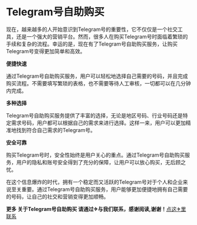 # Telegram号自助购买

现在，越来越多的人开始意识到Telegram号的重要性，它不仅仅是一个社交工具，还是一个强大的营销平台。然而，很多人在购买Telegram号时面临着繁琐的手续和复杂的流程。幸运的是，现在有了Telegram号自助购买服务，让购买Telegram号变得更加简单和高效。

**便捷快速**

通过Telegram号自助购买服务，用户可以轻松地选择自己需要的号码，并且完成购买流程。不需要填写繁琐的表格，也不需要等待人工审核，一切都可以在几分钟内完成。

**多种选择**

Telegram号自助购买服务提供了丰富的选择，无论是地区号码、行业号码还是特定需求号码，用户都可以根据自己的需求来进行选择。这样一来，用户可以更加精准地找到符合自己需求的Telegram号。

**安全可靠**

购买Telegram号时，安全性始终是用户关心的重点。通过Telegram号自助购买服务，用户的隐私和账号安全得到了充分的保障，让用户可以放心购买，无后顾之忧。

在这个信息爆炸的时代，拥有一个稳定而又活跃的Telegram号对于个人和企业来说至关重要。通过Telegram号自助购买服务，用户能够更加便捷地拥有自己需要的号码，让自己的社交和营销变得更加顺畅。

**更多 关于Telegram号自助购买 请通过✈与我们联系，感谢阅读,谢谢！**[点这✈里联系](https://acc.k02.cc)